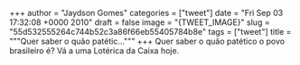 
+++
author = "Jaydson Gomes"
categories = ["tweet"]
date = "Fri Sep 03 17:32:08 +0000 2010"
draft = false
image = "{TWEET_IMAGE}"
slug = "55d532555264c744b52c3a86f66eb55405784b8e"
tags = ["tweet"]
title = """Quer saber o quão patétic..."""
+++
Quer saber o quão patético o povo brasileiro é? Vá a uma Lotérica da Caixa hoje.
